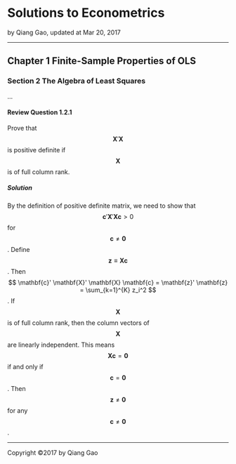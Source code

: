# Solutions to Econometrics

by Qiang Gao, updated at Mar 20, 2017

---

## Chapter 1 Finite-Sample Properties of OLS

### Section 2 The Algebra of Least Squares

...

#### Review Question 1.2.1

Prove that $$ \mathbf{X}' \mathbf{X} $$ is positive definite if $$ \mathbf{X} $$ is of full column rank. 

##### Solution

By the definition of positive definite matrix, we need to show that $$ \mathbf{c}' \mathbf{X}' \mathbf{X} \mathbf{c} > 0 $$ for $$ \mathbf{c} \neq \mathbf{0} $$. Define $$ \mathbf{z} \equiv \mathbf{X} \mathbf{c} $$. Then $$ \mathbf{c}' \mathbf{X}' \mathbf{X} \mathbf{c} = \mathbf{z}' \mathbf{z} = \sum_{k=1}^{K} z_i^2 $$. If $$ \mathbf{X} $$ is of full column rank, then the column vectors of $$ \mathbf{X} $$ are linearly independent. This means $$ \mathbf{X} \mathbf{c} = \mathbf{0} $$ if and only if $$ \mathbf{c} = \mathbf{0} $$. Then $$ \mathbf{z} \neq \mathbf{0} $$ for any $$ \mathbf{c} \neq \mathbf{0} $$.

---

Copyright ©2017 by Qiang Gao